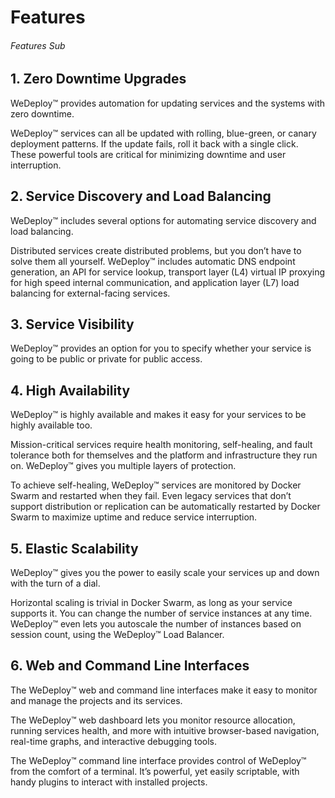 # Features

###### Features Sub

<!-- <article id="1-zero-downtime-upgrades"> -->

## 1. Zero Downtime Upgrades

WeDeploy™ provides automation for updating services and the systems with zero downtime.

WeDeploy™ services can all be updated with rolling, blue-green, or canary deployment patterns. If the update fails, roll it back with a single click. These powerful tools are critical for minimizing downtime and user interruption.

<!-- </article> -->

<!-- <article id="2-service-discovery-and-load-balancing"> -->

## 2. Service Discovery and Load Balancing

WeDeploy™ includes several options for automating service discovery and load balancing.

Distributed services create distributed problems, but you don’t have to solve them all yourself. WeDeploy™ includes automatic DNS endpoint generation, an API for service lookup, transport layer (L4) virtual IP proxying for high speed internal communication, and application layer (L7) load balancing for external-facing services.

<!-- </article> -->

<!-- <article id="3-service-visibility"> -->

## 3. Service Visibility

WeDeploy™ provides an option for you to specify whether your service is going to be public or private for public access.

<!-- </article> -->


<!-- <article id="4-high-availability"> -->

## 4. High Availability

WeDeploy™ is highly available and makes it easy for your services to be highly available too.

Mission-critical services require health monitoring, self-healing, and fault tolerance both for themselves and the platform and infrastructure they run on. WeDeploy™ gives you multiple layers of protection.

To achieve self-healing, WeDeploy™ services are monitored by Docker Swarm and restarted when they fail. Even legacy services that don’t support distribution or replication can be automatically restarted by Docker Swarm to maximize uptime and reduce service interruption.

<!-- </article> -->


<!-- <article id="5-elastic-scalability"> -->

## 5. Elastic Scalability

WeDeploy™ gives you the power to easily scale your services up and down with the turn of a dial.

Horizontal scaling is trivial in Docker Swarm, as long as your service supports it. You can change the number of service instances at any time. WeDeploy™ even lets you autoscale the number of instances based on session count, using the WeDeploy™ Load Balancer.

<!-- </article> -->

<!-- <article id="6-web-and-command-line-interfaces"> -->

## 6. Web and Command Line Interfaces

The WeDeploy™ web and command line interfaces make it easy to monitor and manage the projects and its services.

The WeDeploy™ web dashboard lets you monitor resource allocation, running services health, and more with intuitive browser-based navigation, real-time graphs, and interactive debugging tools.

The WeDeploy™ command line interface provides control of WeDeploy™ from the comfort of a terminal. It’s powerful, yet easily scriptable, with handy plugins to interact with installed projects.

<!-- </article> -->
